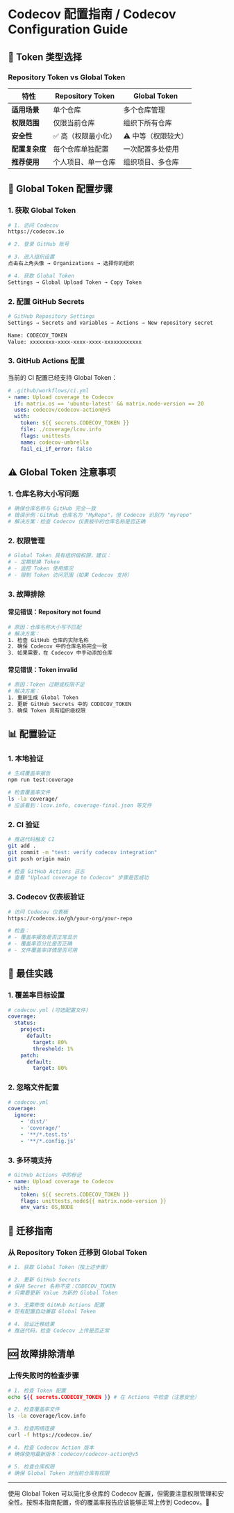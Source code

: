 # Codecov 配置指南 / Codecov Configuration Guide

## 🎯 **Token 类型选择**

### **Repository Token vs Global Token**

| 特性           | Repository Token    | Global Token        |
| -------------- | ------------------- | ------------------- |
| **适用场景**   | 单个仓库            | 多个仓库管理        |
| **权限范围**   | 仅限当前仓库        | 组织下所有仓库      |
| **安全性**     | ✅ 高（权限最小化） | ⚠️ 中等（权限较大） |
| **配置复杂度** | 每个仓库单独配置    | 一次配置多处使用    |
| **推荐使用**   | 个人项目、单一仓库  | 组织项目、多仓库    |

## 🔧 **Global Token 配置步骤**

### **1. 获取 Global Token**

```bash
# 1. 访问 Codecov
https://codecov.io

# 2. 登录 GitHub 账号

# 3. 进入组织设置
点击右上角头像 → Organizations → 选择你的组织

# 4. 获取 Global Token
Settings → Global Upload Token → Copy Token
```

### **2. 配置 GitHub Secrets**

```bash
# GitHub Repository Settings
Settings → Secrets and variables → Actions → New repository secret

Name: CODECOV_TOKEN
Value: xxxxxxxx-xxxx-xxxx-xxxx-xxxxxxxxxxxx
```

### **3. GitHub Actions 配置**

当前的 CI 配置已经支持 Global Token：

```yaml
# .github/workflows/ci.yml
- name: Upload coverage to Codecov
  if: matrix.os == 'ubuntu-latest' && matrix.node-version == 20
  uses: codecov/codecov-action@v5
  with:
    token: ${{ secrets.CODECOV_TOKEN }}
    file: ./coverage/lcov.info
    flags: unittests
    name: codecov-umbrella
    fail_ci_if_error: false
```

## ⚠️ **Global Token 注意事项**

### **1. 仓库名称大小写问题**

```bash
# 确保仓库名称与 GitHub 完全一致
# 错误示例：GitHub 仓库名为 "MyRepo"，但 Codecov 识别为 "myrepo"
# 解决方案：检查 Codecov 仪表板中的仓库名称是否正确
```

### **2. 权限管理**

```bash
# Global Token 具有组织级权限，建议：
# - 定期轮换 Token
# - 监控 Token 使用情况
# - 限制 Token 访问范围（如果 Codecov 支持）
```

### **3. 故障排除**

#### **常见错误：Repository not found**

```bash
# 原因：仓库名称大小写不匹配
# 解决方案：
1. 检查 GitHub 仓库的实际名称
2. 确保 Codecov 中的仓库名称完全一致
3. 如果需要，在 Codecov 中手动添加仓库
```

#### **常见错误：Token invalid**

```bash
# 原因：Token 过期或权限不足
# 解决方案：
1. 重新生成 Global Token
2. 更新 GitHub Secrets 中的 CODECOV_TOKEN
3. 确保 Token 具有组织级权限
```

## 📊 **配置验证**

### **1. 本地验证**

```bash
# 生成覆盖率报告
npm run test:coverage

# 检查覆盖率文件
ls -la coverage/
# 应该看到：lcov.info, coverage-final.json 等文件
```

### **2. CI 验证**

```bash
# 推送代码触发 CI
git add .
git commit -m "test: verify codecov integration"
git push origin main

# 检查 GitHub Actions 日志
# 查看 "Upload coverage to Codecov" 步骤是否成功
```

### **3. Codecov 仪表板验证**

```bash
# 访问 Codecov 仪表板
https://codecov.io/gh/your-org/your-repo

# 检查：
# - 覆盖率报告是否正常显示
# - 覆盖率百分比是否正确
# - 文件覆盖率详情是否可用
```

## 🎯 **最佳实践**

### **1. 覆盖率目标设置**

```yaml
# codecov.yml (可选配置文件)
coverage:
  status:
    project:
      default:
        target: 80%
        threshold: 1%
    patch:
      default:
        target: 80%
```

### **2. 忽略文件配置**

```yaml
# codecov.yml
coverage:
  ignore:
    - 'dist/'
    - 'coverage/'
    - '**/*.test.ts'
    - '**/*.config.js'
```

### **3. 多环境支持**

```yaml
# GitHub Actions 中的标记
- name: Upload coverage to Codecov
  with:
    token: ${{ secrets.CODECOV_TOKEN }}
    flags: unittests,node${{ matrix.node-version }}
    env_vars: OS,NODE
```

## 🔄 **迁移指南**

### **从 Repository Token 迁移到 Global Token**

```bash
# 1. 获取 Global Token（按上述步骤）

# 2. 更新 GitHub Secrets
# 保持 Secret 名称不变：CODECOV_TOKEN
# 只需要更新 Value 为新的 Global Token

# 3. 无需修改 GitHub Actions 配置
# 现有配置自动兼容 Global Token

# 4. 验证迁移结果
# 推送代码，检查 Codecov 上传是否正常
```

## 🆘 **故障排除清单**

### **上传失败时的检查步骤**

```bash
# 1. 检查 Token 配置
echo ${{ secrets.CODECOV_TOKEN }} # 在 Actions 中检查（注意安全）

# 2. 检查覆盖率文件
ls -la coverage/lcov.info

# 3. 检查网络连接
curl -f https://codecov.io/

# 4. 检查 Codecov Action 版本
# 确保使用最新版本：codecov/codecov-action@v5

# 5. 检查仓库权限
# 确保 Global Token 对当前仓库有权限
```

---

使用 Global Token 可以简化多仓库的 Codecov 配置，但需要注意权限管理和安全性。按照本指南配置，你的覆盖率报告应该能够正常上传到 Codecov。🚀
